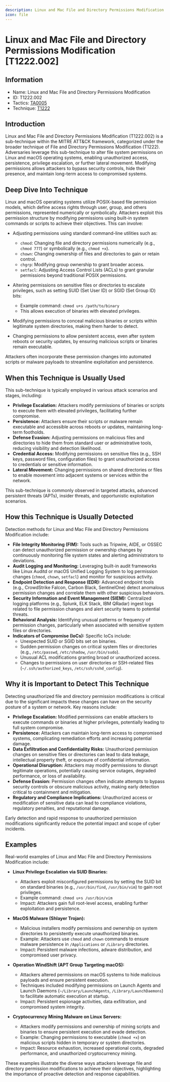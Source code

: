 ```yaml
---
description: Linux and Mac File and Directory Permissions Modification [T1222.002]
icon: file
---
```


# Linux and Mac File and Directory Permissions Modification [T1222.002]

## Information

- Name: Linux and Mac File and Directory Permissions Modification
- ID: T1222.002
- Tactics: [TA0005](../TA0005/TA0005.md)
- Technique: [T1222](./T1222.md)

## Introduction

Linux and Mac File and Directory Permissions Modification (T1222.002) is a sub-technique within the MITRE ATT&CK framework, categorized under the broader technique of File and Directory Permissions Modification (T1222). Adversaries leverage this sub-technique to alter file system permissions on Linux and macOS operating systems, enabling unauthorized access, persistence, privilege escalation, or further lateral movement. Modifying permissions allows attackers to bypass security controls, hide their presence, and maintain long-term access to compromised systems.

## Deep Dive Into Technique

Linux and macOS operating systems utilize POSIX-based file permission models, which define access rights through user, group, and others permissions, represented numerically or symbolically. Attackers exploit this permission structure by modifying permissions using built-in system commands or scripts to achieve their objectives. This can involve:

- Adjusting permissions using standard command-line utilities such as:

  - `chmod`: Changing file and directory permissions numerically (e.g., `chmod 777`) or symbolically (e.g., `chmod +x`).
  - `chown`: Changing ownership of files and directories to gain or retain control.
  - `chgrp`: Modifying group ownership to grant broader access.
  - `setfacl`: Adjusting Access Control Lists (ACLs) to grant granular permissions beyond traditional POSIX permissions.

- Altering permissions on sensitive files or directories to escalate privileges, such as setting SUID (Set User ID) or SGID (Set Group ID) bits:

  - Example command: `chmod u+s /path/to/binary`
  - This allows execution of binaries with elevated privileges.

- Modifying permissions to conceal malicious binaries or scripts within legitimate system directories, making them harder to detect.

- Changing permissions to allow persistent access, even after system reboots or security updates, by ensuring malicious scripts or binaries remain executable.

Attackers often incorporate these permission changes into automated scripts or malware payloads to streamline exploitation and persistence.

## When this Technique is Usually Used

This sub-technique is typically employed in various attack scenarios and stages, including:

- **Privilege Escalation:** Attackers modify permissions of binaries or scripts to execute them with elevated privileges, facilitating further compromise.
- **Persistence:** Attackers ensure their scripts or malware remain executable and accessible across reboots or updates, maintaining long-term footholds.
- **Defense Evasion:** Adjusting permissions on malicious files and directories to hide them from standard user or administrative tools, reducing visibility and detection likelihood.
- **Credential Access:** Modifying permissions on sensitive files (e.g., SSH keys, password files, configuration files) to grant unauthorized access to credentials or sensitive information.
- **Lateral Movement:** Changing permissions on shared directories or files to enable movement into adjacent systems or services within the network.

This sub-technique is commonly observed in targeted attacks, advanced persistent threats (APTs), insider threats, and opportunistic exploitation scenarios.

## How this Technique is Usually Detected

Detection methods for Linux and Mac File and Directory Permissions Modification include:

- **File Integrity Monitoring (FIM):** Tools such as Tripwire, AIDE, or OSSEC can detect unauthorized permission or ownership changes by continuously monitoring file system states and alerting administrators to deviations.
- **Audit Logging and Monitoring:** Leveraging built-in audit frameworks like Linux Auditd or macOS Unified Logging System to log permission changes (`chmod`, `chown`, `setfacl`) and monitor for suspicious activity.
- **Endpoint Detection and Response (EDR):** Advanced endpoint tools (e.g., CrowdStrike Falcon, Carbon Black, SentinelOne) detect anomalous permission changes and correlate them with other suspicious behaviors.
- **Security Information and Event Management (SIEM):** Centralized logging platforms (e.g., Splunk, ELK Stack, IBM QRadar) ingest logs related to file permission changes and alert security teams to potential threats.
- **Behavioral Analysis:** Identifying unusual patterns or frequency of permission changes, particularly when associated with sensitive system files or directories.
- **Indicators of Compromise (IoCs):** Specific IoCs include:
  - Unexpected SUID or SGID bits set on binaries.
  - Sudden permission changes on critical system files or directories (e.g., `/etc/passwd`, `/etc/shadow`, `/usr/bin/sudo`).
  - Unusual ACL modifications granting broad or unauthorized access.
  - Changes to permissions on user directories or SSH-related files (`~/.ssh/authorized_keys`, `/etc/ssh/sshd_config`).

## Why it is Important to Detect This Technique

Detecting unauthorized file and directory permission modifications is critical due to the significant impacts these changes can have on the security posture of a system or network. Key reasons include:

- **Privilege Escalation:** Modified permissions can enable attackers to execute commands or binaries at higher privileges, potentially leading to full system compromise.
- **Persistence:** Attackers can maintain long-term access to compromised systems, complicating remediation efforts and increasing potential damage.
- **Data Exfiltration and Confidentiality Risks:** Unauthorized permission changes on sensitive files or directories can lead to data leakage, intellectual property theft, or exposure of confidential information.
- **Operational Disruption:** Attackers may modify permissions to disrupt legitimate operations, potentially causing service outages, degraded performance, or loss of availability.
- **Defense Evasion:** Permission changes often indicate attempts to bypass security controls or obscure malicious activity, making early detection critical to containment and mitigation.
- **Regulatory and Compliance Implications:** Unauthorized access or modification of sensitive data can lead to compliance violations, regulatory penalties, and reputational damage.

Early detection and rapid response to unauthorized permission modifications significantly reduce the potential impact and scope of cyber incidents.

## Examples

Real-world examples of Linux and Mac File and Directory Permissions Modification include:

- **Linux Privilege Escalation via SUID Binaries:**

  - Attackers exploit misconfigured permissions by setting the SUID bit on standard binaries (e.g., `/usr/bin/find`, `/usr/bin/vim`) to gain root privileges.
  - Example command: `chmod u+s /usr/bin/vim`
  - Impact: Attackers gain full root-level access, enabling further exploitation and persistence.

- **MacOS Malware (Shlayer Trojan):**

  - Malicious installers modify permissions and ownership on system directories to persistently execute unauthorized binaries.
  - Example: Attackers use `chmod` and `chown` commands to ensure malware persistence in `/Applications` or `/Library` directories.
  - Impact: Persistent malware infections, adware distribution, and compromised user privacy.

- **Operation WindShift (APT Group Targeting macOS):**

  - Attackers altered permissions on macOS systems to hide malicious payloads and ensure persistent execution.
  - Techniques included modifying permissions on Launch Agents and Launch Daemons (`~/Library/LaunchAgents`, `/Library/LaunchDaemons`) to facilitate automatic execution at startup.
  - Impact: Persistent espionage activities, data exfiltration, and compromised system integrity.

- **Cryptocurrency Mining Malware on Linux Servers:**
  - Attackers modify permissions and ownership of mining scripts and binaries to ensure persistent execution and evade detection.
  - Example: Changing permissions to executable (`chmod +x`) on malicious scripts hidden in temporary or system directories.
  - Impact: Resource exhaustion, increased operational costs, degraded performance, and unauthorized cryptocurrency mining.

These examples illustrate the diverse ways attackers leverage file and directory permission modifications to achieve their objectives, highlighting the importance of proactive detection and response capabilities.
